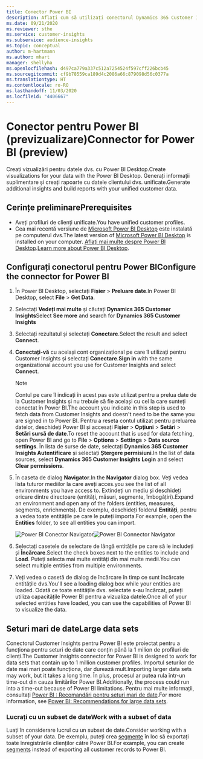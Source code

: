 ```yaml
---
title: Conector Power BI
description: Aflați cum să utilizați conectorul Dynamics 365 Customer Insights în Power BI.
ms.date: 09/21/2020
ms.reviewer: sthe
ms.service: customer-insights
ms.subservice: audience-insights
ms.topic: conceptual
author: m-hartmann
ms.author: mhart
manager: shellyha
ms.openlocfilehash: d497ca779a337c512a7254524f597cff226bcb45
ms.sourcegitcommit: cf9b78559ca189d4c2086a66c879098d56c0377a
ms.translationtype: HT
ms.contentlocale: ro-RO
ms.lasthandoff: 11/03/2020
ms.locfileid: "4406667"
---
```

# <a name="connector-for-power-bi-preview"></a><span data-ttu-id="2220b-103">Conector pentru Power BI (previzualizare)</span><span class="sxs-lookup"><span data-stu-id="2220b-103">Connector for Power BI (preview)</span></span>

<span data-ttu-id="2220b-104">Creați vizualizări pentru datele dvs. cu Power BI Desktop.</span><span class="sxs-lookup"><span data-stu-id="2220b-104">Create visualizations for your data with the Power BI Desktop.</span></span> <span data-ttu-id="2220b-105">Generați informații suplimentare și creați rapoarte cu datele clientului dvs. unificate.</span><span class="sxs-lookup"><span data-stu-id="2220b-105">Generate additional insights and build reports with your unified customer data.</span></span>

## <a name="prerequisites"></a><span data-ttu-id="2220b-106">Cerințe preliminare</span><span class="sxs-lookup"><span data-stu-id="2220b-106">Prerequisites</span></span>

- <span data-ttu-id="2220b-107">Aveți profiluri de clienți unificate.</span><span class="sxs-lookup"><span data-stu-id="2220b-107">You have unified customer profiles.</span></span>
- <span data-ttu-id="2220b-108">Cea mai recentă versiune de [Microsoft Power BI Desktop](https://powerbi.microsoft.com/desktop/) este instalată pe computerul dvs.</span><span class="sxs-lookup"><span data-stu-id="2220b-108">The latest version of [Microsoft Power BI Desktop](https://powerbi.microsoft.com/desktop/) is installed on your computer.</span></span> <span data-ttu-id="2220b-109">[Aflați mai multe despre Power BI Desktop](https://docs.microsoft.com/power-bi/desktop-what-is-desktop).</span><span class="sxs-lookup"><span data-stu-id="2220b-109">[Learn more about Power BI Desktop](https://docs.microsoft.com/power-bi/desktop-what-is-desktop).</span></span>

## <a name="configure-the-connector-for-power-bi"></a><span data-ttu-id="2220b-110">Configurați conectorul pentru Power BI</span><span class="sxs-lookup"><span data-stu-id="2220b-110">Configure the connector for Power BI</span></span>

1. <span data-ttu-id="2220b-111">În Power BI Desktop, selectați **Fișier** > **Preluare date**.</span><span class="sxs-lookup"><span data-stu-id="2220b-111">In Power BI Desktop, select **File** > **Get Data**.</span></span>

1. <span data-ttu-id="2220b-112">Selectați **Vedeți mai multe** și căutați **Dynamics 365 Customer Insights**</span><span class="sxs-lookup"><span data-stu-id="2220b-112">Select **See more** and search for **Dynamics 365 Customer Insights**</span></span>

1. <span data-ttu-id="2220b-113">Selectați rezultatul și selectați **Conectare**.</span><span class="sxs-lookup"><span data-stu-id="2220b-113">Select the result and select **Connect**.</span></span>

1. <span data-ttu-id="2220b-114">**Conectați-vă** cu același cont organizațional pe care îl utilizați pentru Customer Insights și selectați **Conectare**.</span><span class="sxs-lookup"><span data-stu-id="2220b-114">**Sign in** with the same organizational account you use for Customer Insights and select **Connect**.</span></span>
   > [!NOTE]
   > <span data-ttu-id="2220b-115">Contul pe care îl indicați în acest pas este utilizat pentru a prelua date de la Customer Insights și nu trebuie să fie același cu cel la care sunteți conectat în Power BI.</span><span class="sxs-lookup"><span data-stu-id="2220b-115">The account you indicate in this step is used to fetch data from Customer Insights and doesn't need to be the same you are signed in to Power BI.</span></span> <span data-ttu-id="2220b-116">Pentru a reseta contul utilizat pentru preluarea datelor, deschideți Power BI și accesați **Fișier** > **Opțiuni** > **Setări** > **Setări sursă de date**.</span><span class="sxs-lookup"><span data-stu-id="2220b-116">To reset the account that is used for data fetching, open Power BI and go to **File** > **Options** > **Settings** > **Data source settings**.</span></span> <span data-ttu-id="2220b-117">În lista de surse de date, selectați **Dynamics 365 Customer Insights Autentificare** și selectați **Ștergere permisiuni**.</span><span class="sxs-lookup"><span data-stu-id="2220b-117">In the list of data sources, select **Dynamics 365 Customer Insights Login** and select **Clear permissions**.</span></span>  

1. <span data-ttu-id="2220b-118">În caseta de dialog **Navigator**.</span><span class="sxs-lookup"><span data-stu-id="2220b-118">In the **Navigator** dialog box.</span></span> <span data-ttu-id="2220b-119">Veți vedea lista tuturor mediilor la care aveți acces.</span><span class="sxs-lookup"><span data-stu-id="2220b-119">you see the list of all environments you have access to.</span></span> <span data-ttu-id="2220b-120">Extindeți un mediu și deschideți oricare dintre directoare (entități, măsuri, segmente, îmbogățiri).</span><span class="sxs-lookup"><span data-stu-id="2220b-120">Expand an environment and open any of the folders (entities, measures, segments, enrichments).</span></span> <span data-ttu-id="2220b-121">De exemplu, deschideți folderul **Entități**, pentru a vedea toate entitățile pe care le puteți importa.</span><span class="sxs-lookup"><span data-stu-id="2220b-121">For example, open the **Entities** folder, to see all entities you can import.</span></span>

   <span data-ttu-id="2220b-122">![Power BI Conector Navigator](media/power-bi-navigator.png "Conector Navigator Power BI")</span><span class="sxs-lookup"><span data-stu-id="2220b-122">![Power BI Connector Navigator](media/power-bi-navigator.png "Power BI Connector Navigator")</span></span>

1. <span data-ttu-id="2220b-123">Selectați casetele de selectare de lângă entitățile pe care să le includeți și **Încărcare**.</span><span class="sxs-lookup"><span data-stu-id="2220b-123">Select the check boxes next to the entities to include and **Load**.</span></span> <span data-ttu-id="2220b-124">Puteți selecta mai multe entități din mai multe medii.</span><span class="sxs-lookup"><span data-stu-id="2220b-124">You can select multiple entities from multiple environments.</span></span>

1. <span data-ttu-id="2220b-125">Veți vedea o casetă de dialog de încărcare în timp ce sunt încărcate entitățile dvs.</span><span class="sxs-lookup"><span data-stu-id="2220b-125">You'll see a loading dialog box while your entities are loaded.</span></span> <span data-ttu-id="2220b-126">Odată ce toate entitățile dvs. selectate s-au încărcat, puteți utiliza capacitățile Power BI pentru a vizualiza datele.</span><span class="sxs-lookup"><span data-stu-id="2220b-126">Once all of your selected entities have loaded, you can use the capabilities of Power BI to visualize the data.</span></span>

## <a name="large-data-sets"></a><span data-ttu-id="2220b-127">Seturi mari de date</span><span class="sxs-lookup"><span data-stu-id="2220b-127">Large data sets</span></span>

<span data-ttu-id="2220b-128">Conectorul Customer Insights pentru Power BI este proiectat pentru a funcționa pentru seturi de date care conțin până la 1 milion de profiluri de clienți.</span><span class="sxs-lookup"><span data-stu-id="2220b-128">The Customer Insights connector for Power BI is designed to work for data sets that contain up to 1 million customer profiles.</span></span> <span data-ttu-id="2220b-129">Importul seturilor de date mai mari poate funcționa, dar durează mult.</span><span class="sxs-lookup"><span data-stu-id="2220b-129">Importing larger data sets may work, but it takes a long time.</span></span> <span data-ttu-id="2220b-130">În plus, procesul ar putea rula într-un time-out din cauza limitărilor Power BI.</span><span class="sxs-lookup"><span data-stu-id="2220b-130">Additionally, the process could run into a time-out because of Power BI limitations.</span></span> <span data-ttu-id="2220b-131">Pentru mai multe informații, consultați [Power BI : Recomandări pentru seturi mari de date](https://docs.microsoft.com/power-bi/admin/service-premium-what-is#large-datasets).</span><span class="sxs-lookup"><span data-stu-id="2220b-131">For more information, see [Power BI: Recommendations for large data sets](https://docs.microsoft.com/power-bi/admin/service-premium-what-is#large-datasets).</span></span> 

### <a name="work-with-a-subset-of-data"></a><span data-ttu-id="2220b-132">Lucrați cu un subset de date</span><span class="sxs-lookup"><span data-stu-id="2220b-132">Work with a subset of data</span></span>

<span data-ttu-id="2220b-133">Luați în considerare lucrul cu un subset de date.</span><span class="sxs-lookup"><span data-stu-id="2220b-133">Consider working with a subset of your data.</span></span> <span data-ttu-id="2220b-134">De exemplu, puteți crea [segmente](segments.md) în loc să exportați toate înregistrările clienților către Power BI.</span><span class="sxs-lookup"><span data-stu-id="2220b-134">For example, you can create [segments](segments.md) instead of exporting all customer records to Power BI.</span></span>
